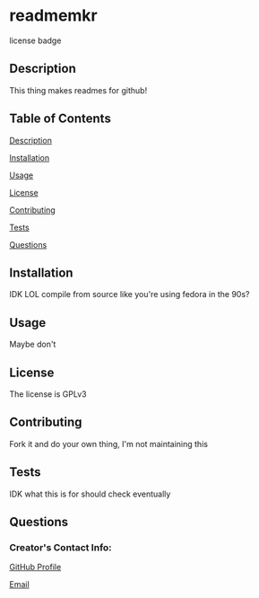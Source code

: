 
# readmemkr
license badge

## Description
This thing makes readmes for github!

## Table of Contents 
[Description](#Description)

[Installation](#Installation)

[Usage](#Usage)

[License](#License)

[Contributing](#Contributing)

[Tests](#Tests)

[Questions](#Questions)


## Installation
IDK LOL compile from source like you're using fedora in the 90s?

## Usage
Maybe don't

## License
The license is GPLv3

## Contributing 
Fork it and do your own thing, I'm not maintaining this

## Tests
IDK what this is for should check eventually

## Questions

### Creator's Contact Info:

[GitHub Profile](https://github.com/leojo3)

[Email](mailto:nope@nope.com)

